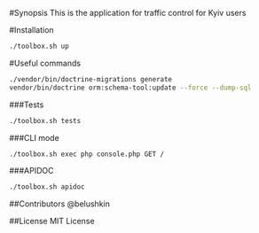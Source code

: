 #Synopsis 
This is the application for traffic control for Kyiv users

#Installation
```bash
./toolbox.sh up
```

#Useful commands
```bash
./vendor/bin/doctrine-migrations generate
vendor/bin/doctrine orm:schema-tool:update --force --dump-sql
```
###Tests
```bash
./toolbox.sh tests
```
###CLI mode
```bash
./toolbox.sh exec php console.php GET /
```
###APIDOC
```bash
./toolbox.sh apidoc
```

##Contributors @belushkin

##License MIT License
